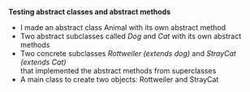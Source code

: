 **Testing abstract classes and abstract methods**

- I made an abstract class Animal with its own abstract method
- Two abstract subclasses called _Dog_ and _Cat_ with its own abstract methods
- Two concrete subclasses _Rottweiler (extends dog)_ and _StrayCat (extends Cat)_ <br>
that implemented the abstract methods from superclasses
- A main class to create two objects: Rottweiler and StrayCat
